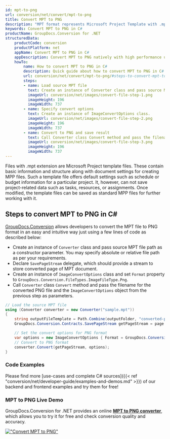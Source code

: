 ```yaml
---
id: mpt-to-png
url: conversion/net/convert/mpt-to-png
title: Convert MPT to PNG
description: "MPT format represents Microsoft Project Template with .mpt extension. Learn how to convert MPT to PNG file programmatically in C# language using GroupDocs.Conversion for .NET library."
keywords: Convert MPT to PNG in C#
productName: GroupDocs.Conversion for .NET
structuredData:
    productCode: conversion
    productPlatform: net
    appName: Convert MPT to PNG in C#
    appDescription: Convert MPT to PNG natively with high performance using C# language and server side GroupDocs.Conversion for .NET APIs, without the use of any software like Microsoft or Open Office.
    howTo:
        name: How to convert MPT to PNG in C# 
        description: Quick guide about how to convert MPT to PNG in C# with high performance and accuracy.
        url: conversion/net/convert/mpt-to-png/#steps-to-convert-mpt-to-png-in-c
        steps:
        - name: Load source MPT file 
          text: Create an instance of Converter class and pass source MPT file path as a constructor parameter. You may specify absolute or relative file path as per your requirements. 
          imageUrl: conversion/net/images/convert-file-step-1.png
          imageHeight: 196
          imageWidth: 737
        - name: Specify convert options 
          text: Create an instance of ImageConvertOptions class.
          imageUrl: conversion/net/images/convert-file-step-2.png
          imageHeight: 196
          imageWidth: 737
        - name: Convert to PNG and save result 
          text: Call Converter class Convert method and pass the filename for the converted HTML file and the ImageConvertOptions object from the previous step as parameters.
          imageUrl: conversion/net/images/convert-file-step-3.png
          imageHeight: 196
          imageWidth: 737
---
```


Files with .mpt extension are Microsoft Project template files. These contain basic information and structure along with document settings for creating MPP files. Such a template file offers default settings such as schedule or budget information for a particular project. It, however, can not save project-related data such as tasks, resources, or assignments. Once modified, the template files can be saved as standard MPP files for further working with it.

## Steps to convert MPT to PNG in C#

[GroupDocs.Conversion](https://products.groupdocs.com/conversion/net) allows developers to convert the MPT file to PNG format in an easy and intuitive way just using a few lines of code as described below:

* Create an instance of `Converter` class and pass source MPT file path as a constructor parameter. You may specify absolute or relative file path as per your requirements. 
* Declare `SavePageStream` delegate, which should provide a stream to store converted page of MPT document.
* Create an instance of `ImageConvertOptions` class and set `Format` property to `GroupDocs.Conversion.FileTypes.ImageFileType.Png`.
* Call `Converter` class `Convert` method and pass the filename for the converted PNG file and the `ImageConvertOptions` object from the previous step as parameters.

```csharp
// Load the source MPT file
using (Converter converter = new Converter("sample.mpt"))
{
    string outputFileTemplate = Path.Combine(outputFolder, "converted-page-{0}.png");
    GroupDocs.Conversion.Contracts.SavePageStream getPageStream = page => new FileStream(string.Format(outputFileTemplate, page), FileMode.Create);

    // Set the convert options for PNG format
    var options = new ImageConvertOptions { Format = GroupDocs.Conversion.FileTypes.ImageFileType.Png };   
    // Convert to PNG format
    converter.Convert(getPageStream, options);
}
```

### Code Examples

Please find more [use-cases and complete C# sources]({{< ref "conversion/net/developer-guide/examples-and-demos.md" >}}) of our backend and frontend examples and try them for free!

### MPT to PNG Live Demo

GroupDocs.Conversion for .NET provides an online [**MPT to PNG converter**](https://products.groupdocs.app/conversion/mpt-to-png), which allows you to try it for free and check conversion quality and accuracy.

[!["Convert MPT to PNG"](conversion/net/images/convert-to-png/convert-mpt-to-png.png)](https://products.groupdocs.app/conversion/mpt-to-png)